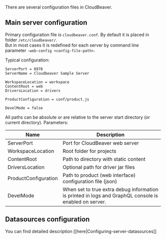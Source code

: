 There are several configuration files in CloudBeaver.

## Main server configuration 

Primary configuration file is `cloudbeaver.conf`. By default it is placed in folder `/etc/cloudbeaver/`.  
But in most cases it is redefined for each server by command line parameter `-web-config <config-file-path>`.

Typical configuration:
```preeprties
ServerPort = 8978
ServerName = Cloudbeaver Sample Server

WorkspaceLocation = workspace
ContentRoot = web
DriversLocation = drivers

ProductConfiguration = conf/product.js

DevelMode = false
```

All paths can be absolute or are relative to the server start directory (or current directory).
Parameters:

Name|Description
---|---
ServerPort | Port for CloudBeaver web server
WorkspaceLocation | Root folder for projects
ContentRoot | Path to directory with static content
DriversLocation | Optional path for driver jar files
ProductConfiguration | Path to product (web interface) configuration file (json)
DevelMode | When set to true extra debug information is printed in logs and GraphQL console is enabled on server.

## Datasources configuration 

You can find detailed description [[here|Configuring-server-datasources]]